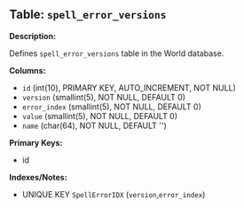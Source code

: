 ## Table: `spell_error_versions`

**Description:**

Defines `spell_error_versions` table in the World database.

**Columns:**
- `id` (int(10), PRIMARY KEY, AUTO_INCREMENT, NOT NULL)
- `version` (smallint(5), NOT NULL, DEFAULT 0)
- `error_index` (smallint(5), NOT NULL, DEFAULT 0)
- `value` (smallint(5), NOT NULL, DEFAULT 0)
- `name` (char(64), NOT NULL, DEFAULT '')

**Primary Keys:**
- id

**Indexes/Notes:**
- UNIQUE KEY `SpellErrorIDX` (`version`,`error_index`)